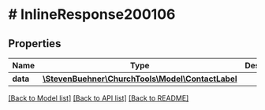 # # InlineResponse200106

## Properties

Name | Type | Description | Notes
------------ | ------------- | ------------- | -------------
**data** | [**\StevenBuehner\ChurchTools\Model\ContactLabel**](ContactLabel.md) |  | [optional]

[[Back to Model list]](../../README.md#models) [[Back to API list]](../../README.md#endpoints) [[Back to README]](../../README.md)
